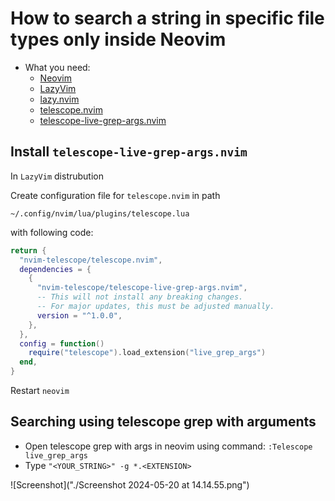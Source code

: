 # How to search a string in specific file types only inside Neovim

- What you need:
  - [Neovim](https://github.com/neovim/neovim)
  - [LazyVim](https://github.com/LazyVim/LazyVim)
  - [lazy.nvim](https://github.com/folke/lazy.nvim)
  - [telescope.nvim](https://github.com/nvim-telescope/telescope.nvim)
  - [telescope-live-grep-args.nvim](https://github.com/nvim-telescope/telescope-live-grep-args.nvim)

## Install `telescope-live-grep-args.nvim`

In `LazyVim` distrubution

Create configuration file for `telescope.nvim` in path

```
~/.config/nvim/lua/plugins/telescope.lua
```

with following code:

```lua
return {
  "nvim-telescope/telescope.nvim",
  dependencies = {
    {
      "nvim-telescope/telescope-live-grep-args.nvim",
      -- This will not install any breaking changes.
      -- For major updates, this must be adjusted manually.
      version = "^1.0.0",
    },
  },
  config = function()
    require("telescope").load_extension("live_grep_args")
  end,
}
```
Restart `neovim`

## Searching using telescope grep with arguments

- Open telescope grep with args in neovim using command: `:Telescope live_grep_args`
- Type `"<YOUR_STRING>" -g *.<EXTENSION>`

![Screenshot]("./Screenshot 2024-05-20 at 14.14.55.png")

